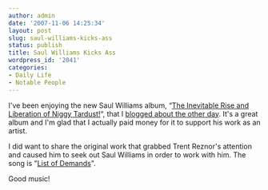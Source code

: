 ```yaml
---
author: admin
date: '2007-11-06 14:25:34'
layout: post
slug: saul-williams-kicks-ass
status: publish
title: Saul Williams Kicks Ass
wordpress_id: '2041'
categories:
- Daily Life
- Notable People
---
```

I've been enjoying the new Saul Williams album,  “<a href="http://niggytardust.com/">The Inevitable Rise and Liberation of Niggy Tardust!</a>“, that I <a href="http://www.arcanology.com/2007/11/01/saul-williams-niggytardust-album-for-download/">blogged about the other day</a>. It's a great album and I'm glad that I actually paid money for it to support his work as an artist.

I did want to share the original work that grabbed Trent Reznor's attention and caused him to seek out Saul Williams in order to work with him. The song is "<a href="http://www.youtube.com/watch?v=l1llNYAlYrc">List of Demands</a>". 

Good music!
